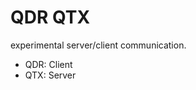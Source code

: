 # QDR QTX

experimental server/client communication.
<ul>
    <li>QDR: Client</li>
    <li>QTX: Server</li>
</ul>